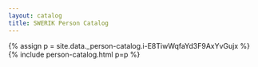 ```yaml
---
layout: catalog
title: SWERIK Person Catalog
---
```

{% assign p = site.data._person-catalog.i-E8TiwWqfaYd3F9AxYvGujx %}
{% include person-catalog.html p=p %}

